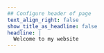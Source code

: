 ```yaml
---
## Configure header of page
text_align_right: false
show_title_as_headline: false
headline: |
  Welcome to my website
---
```


<!-- this is a subheadline -->


